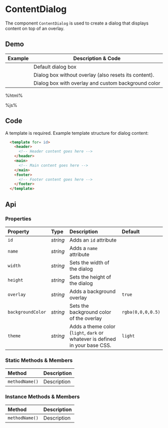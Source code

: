 # ContentDialog
The component `ContentDialog` is used to create a dialog that displays content on top of an overlay.

## Demo

<table class="example">
  <thead>
    <tr>
      <th>Example</th>
      <th>Description &amp; Code</th>
    </tr>
  </thead>
  <tbody>
    <tr>
      <td>
        <content-dialog id="content-dialog-example-1"></content-dialog>
        <input-button name="buttonCancel" id="content-dialog-link-example-1" value="Click to open"></input-button>
      </td>
      <td>
        <span id="content-dialog-tooltip-1">Default dialog box</span>
      </td>
    </tr>
    <tr>
      <td>
        <content-dialog id="content-dialog-example-2" overlay="false"></content-dialog>
        <input-button name="buttonCancel" id="content-dialog-link-example-2" value="Click to open"></input-button>
      </td>
      <td>
        <span id="content-dialog-tooltip-2">
          Dialog box without overlay (also resets its content).
        </span>
      </td>
    </tr>
    <tr>
      <td>
        <content-dialog id="content-dialog-example-3" overlay="true" background-color="rgba(75, 145, 221, 0.5)"></content-dialog>
        <input-button name="buttonCancel" id="content-dialog-link-example-3" value="Click to open"></input-button>
      </td>
      <td>
        <span id="content-dialog-tooltip-3">
          Dialog box with overlay and custom background color
        </span>
      </td>
    </tr>
  </tbody>
</table>

%html%

%js%

## Code

A template is required. Example template structure for dialog content:

```html
  <template for= id>
    <header>
      <!-- Header content goes here -->
    </header>
    <main>
      <!-- Main content goes here -->
    </main>
    <footer>
      <!-- Footer content goes here -->
    </footer>
  </template>
```

## Api

### Properties

| Property | Type | Description | Default |
| :--- | :--- | :--- | :--- |
| `id` | *string* | Adds an `id` attribute |  |
| `name` | *string* | Adds a `name` attribute |  |
| `width` | *string* | Sets the width of the dialog |  |
| `height` | *string* | Sets the height of the dialog |  |
| `overlay` | *string* | Adds a background overlay | `true` |
| `backgroundColor` | *string* | Sets the background color of the overlay | `rgba(0,0,0,0.5)` |
| `theme` | *string* | Adds a theme color (`light`, `dark` or whatever is defined in your base CSS. | `light` |

### Static Methods & Members

| Method | Description |
| :--- | :--- |
| `methodName()` | Description |

### Instance Methods & Members

| Method | Description |
| :--- | :--- |
| `methodName()` | Description |
